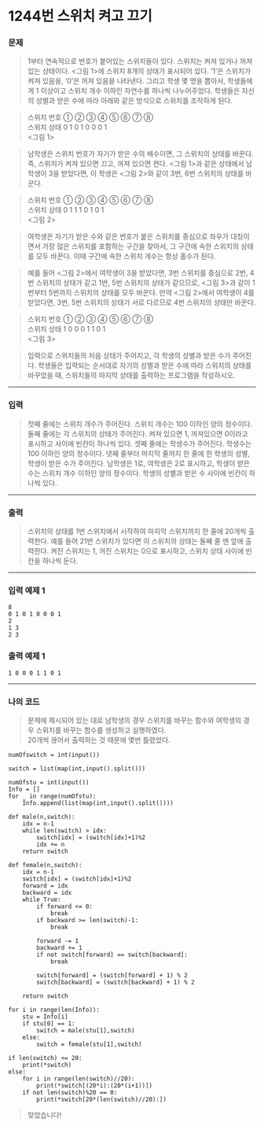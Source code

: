 # 1244번 스위치 켜고 끄기
### 문제
> 1부터 연속적으로 번호가 붙어있는 스위치들이 있다. 스위치는 켜져 있거나 꺼져있는 상태이다. <그림 1>에 스위치 8개의 상태가 표시되어 있다. ‘1’은 스위치가 켜져 있음을, ‘0’은 꺼져 있음을 나타낸다. 그리고 학생 몇 명을 뽑아서, 학생들에게 1 이상이고 스위치 개수 이하인 자연수를 하나씩 나누어주었다. 학생들은 자신의 성별과 받은 수에 따라 아래와 같은 방식으로 스위치를 조작하게 된다.


> 스위치 번호  ① ② ③ ④ ⑤ ⑥ ⑦ ⑧  
스위치 상태   0  1   0  1   0   0   0  1  
<그림 1>


> 남학생은 스위치 번호가 자기가 받은 수의 배수이면, 그 스위치의 상태를 바꾼다. 즉, 스위치가 켜져 있으면 끄고, 꺼져 있으면 켠다. <그림 1>과 같은 상태에서 남학생이 3을 받았다면, 이 학생은 <그림 2>와 같이 3번, 6번 스위치의 상태를 바꾼다.


> 스위치 번호  ① ② ③ ④ ⑤ ⑥ ⑦ ⑧  
스위치 상태   0  1   1  1   0   1   0  1  
<그림 2>


> 여학생은 자기가 받은 수와 같은 번호가 붙은 스위치를 중심으로 좌우가 대칭이면서 가장 많은 스위치를 포함하는 구간을 찾아서, 그 구간에 속한 스위치의 상태를 모두 바꾼다. 이때 구간에 속한 스위치 개수는 항상 홀수가 된다.

> 예를 들어 <그림 2>에서 여학생이 3을 받았다면, 3번 스위치를 중심으로 2번, 4번 스위치의 상태가 같고 1번, 5번 스위치의 상태가 같으므로, <그림 3>과 같이 1번부터 5번까지 스위치의 상태를 모두 바꾼다. 만약 <그림 2>에서 여학생이 4를 받았다면, 3번, 5번 스위치의 상태가 서로 다르므로 4번 스위치의 상태만 바꾼다.


> 스위치 번호  ① ② ③ ④ ⑤ ⑥ ⑦ ⑧  
스위치 상태   1   0  0   0  1   1   0  1  
<그림 3>


> 입력으로 스위치들의 처음 상태가 주어지고, 각 학생의 성별과 받은 수가 주어진다. 학생들은 입력되는 순서대로 자기의 성별과 받은 수에 따라 스위치의 상태를 바꾸었을 때, 스위치들의 마지막 상태를 출력하는 프로그램을 작성하시오.  

---

### 입력
> 첫째 줄에는 스위치 개수가 주어진다. 스위치 개수는 100 이하인 양의 정수이다. 둘째 줄에는 각 스위치의 상태가 주어진다. 켜져 있으면 1, 꺼져있으면 0이라고 표시하고 사이에 빈칸이 하나씩 있다. 셋째 줄에는 학생수가 주어진다. 학생수는 100 이하인 양의 정수이다. 넷째 줄부터 마지막 줄까지 한 줄에 한 학생의 성별, 학생이 받은 수가 주어진다. 남학생은 1로, 여학생은 2로 표시하고, 학생이 받은 수는 스위치 개수 이하인 양의 정수이다. 학생의 성별과 받은 수 사이에 빈칸이 하나씩 있다.  

---

### 출력
> 스위치의 상태를 1번 스위치에서 시작하여 마지막 스위치까지 한 줄에 20개씩 출력한다. 예를 들어 21번 스위치가 있다면 이 스위치의 상태는 둘째 줄 맨 앞에 출력한다. 켜진 스위치는 1, 꺼진 스위치는 0으로 표시하고, 스위치 상태 사이에 빈칸을 하나씩 둔다.  

---

### 입력 예제 1
```
8
0 1 0 1 0 0 0 1
2
1 3
2 3
```

### 출력 예제 1
```
1 0 0 0 1 1 0 1
```

---

### 나의 코드
> 문제에 제시되어 있는 대로 남학생의 경우 스위치를 바꾸는 함수와 여학생의 경우 스위치를 바꾸는 함수를 생성하고 실행하였다.  
20개씩 끊어서 출력하는 것 때문에 몇번 틀렸었다.  

```
numOfswitch = int(input())

switch = list(map(int,input().split()))

numOfstu = int(input())
Info = []
for _ in range(numOfstu):
    Info.append(list(map(int,input().split())))

def male(n,switch):
    idx = n-1
    while len(switch) > idx:
        switch[idx] = (switch[idx]+1)%2
        idx += n
    return switch

def female(n,switch):
    idx = n-1
    switch[idx] = (switch[idx]+1)%2
    forward = idx
    backward = idx
    while True:
        if forward <= 0:
            break
        if backward >= len(switch)-1:
            break

        forward -= 1
        backward += 1
        if not switch[forward] == switch[backward]:
            break

        switch[forward] = (switch[forward] + 1) % 2
        switch[backward] = (switch[backward] + 1) % 2

    return switch

for i in range(len(Info)):
    stu = Info[i]
    if stu[0] == 1:
        switch = male(stu[1],switch)
    else:
        switch = female(stu[1],switch)

if len(switch) <= 20:
    print(*switch)
else:
    for i in range(len(switch)//20):
        print(*switch[(20*i):(20*(i+1))])
    if not len(switch)%20 == 0:
        print(*switch[20*(len(switch)//20):])
```

> 맞았습니다!

